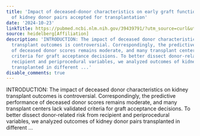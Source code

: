 ```yaml
---
title: 'Impact of deceased-donor characteristics on early graft function: outcome
  of kidney donor pairs accepted for transplantation'
date: '2024-10-23'
linkTitle: https://pubmed.ncbi.nlm.nih.gov/39439791/?utm_source=curl&utm_medium=rss&utm_campaign=pubmed-2&utm_content=1FakS-2QOkCT8HsMOQP1bCRQ4YzyumYOmxmF0moLsQ3dFB1E9V&fc=20220326224207&ff=20241023210141&v=2.18.0.post9+e462414
source: heidelberg[Affiliation]
description: 'INTRODUCTION: The impact of deceased donor characteristics on kidney
  transplant outcomes is controversial. Correspondingly, the predictive performance
  of deceased donor scores remains moderate, and many transplant centers lack validated
  criteria for graft acceptance decisions. To better dissect donor-related risk from
  recipient and periprocedural variables, we analyzed outcomes of kidney donor pairs
  transplanted in different ...'
disable_comments: true
---
```

INTRODUCTION: The impact of deceased donor characteristics on kidney transplant outcomes is controversial. Correspondingly, the predictive performance of deceased donor scores remains moderate, and many transplant centers lack validated criteria for graft acceptance decisions. To better dissect donor-related risk from recipient and periprocedural variables, we analyzed outcomes of kidney donor pairs transplanted in different ...